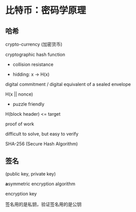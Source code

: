 # 比特币：密码学原理

## 哈希

crypto-currency (加密货币)

cryptographic hash function

- collision resistance

- hidding: x -> H(x)

digital commitment / digital equivalent of a sealed envelope

H(x || nonce)

- puzzle friendly

H(block header) <= target

proof of work

difficult to solve, but easy to verify

SHA-256 (Secure Hash Algorithm)

## 签名

(public key, private key)

**a**symmetric encryption algorithm

encryption key

签名用的是私钥，验证签名用的是公钥
